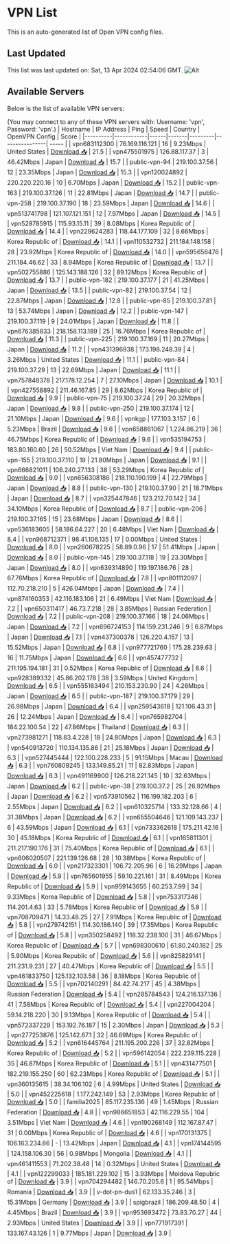 # VPN List

This is an auto-generated list of Open VPN config files.

## Last Updated

This list was last updated on: Sat, 13 Apr 2024 02:54:06 GMT.
![Alt](https://repobeats.axiom.co/api/embed/186b98318ef1479477931607c1ad7d823f12451f.svg "Repobeats analytics image")

## Available Servers

Below is the list of available VPN servers:

(You may connect to any of these VPN servers with: Username: 'vpn', Password: 'vpn'.)
| Hostname | IP Address | Ping | Speed | Country | OpenVPN Config | Score |
|----------|------------|------|-------|---------|----------------| ----- |
| vpn683112300 | 76.169.116.121 | 16 | 9.23Mbps | United States | [Download 📥](./configs/server_0_US.ovpn) | 21.5 |
| vpn475501975 | 126.88.117.37 | 3 | 46.42Mbps | Japan | [Download 📥](./configs/server_1_JP.ovpn) | 15.7 |
| public-vpn-94 | 219.100.37.56 | 12 | 23.35Mbps | Japan | [Download 📥](./configs/server_2_JP.ovpn) | 15.3 |
| vpn120024892 | 220.220.220.16 | 10 | 6.70Mbps | Japan | [Download 📥](./configs/server_3_JP.ovpn) | 15.2 |
| public-vpn-163 | 219.100.37.126 | 11 | 22.81Mbps | Japan | [Download 📥](./configs/server_4_JP.ovpn) | 14.7 |
| public-vpn-258 | 219.100.37.190 | 18 | 23.59Mbps | Japan | [Download 📥](./configs/server_5_JP.ovpn) | 14.6 |
| vpn513741798 | 121.107.121.151 | 12 | 7.97Mbps | Japan | [Download 📥](./configs/server_6_JP.ovpn) | 14.5 |
| vpn528785915 | 115.93.15.11 | 39 | 8.08Mbps | Korea Republic of | [Download 📥](./configs/server_7_KR.ovpn) | 14.4 |
| vpn229624283 | 118.44.177.109 | 32 | 8.66Mbps | Korea Republic of | [Download 📥](./configs/server_8_KR.ovpn) | 14.1 |
| vpn110532732 | 211.184.148.158 | 28 | 23.92Mbps | Korea Republic of | [Download 📥](./configs/server_9_KR.ovpn) | 14.0 |
| vpn595656476 | 211.184.46.62 | 33 | 8.94Mbps | Korea Republic of | [Download 📥](./configs/server_10_KR.ovpn) | 13.7 |
| vpn502755886 | 125.143.188.126 | 32 | 89.12Mbps | Korea Republic of | [Download 📥](./configs/server_11_KR.ovpn) | 13.7 |
| public-vpn-182 | 219.100.37.177 | 21 | 41.25Mbps | Japan | [Download 📥](./configs/server_12_JP.ovpn) | 13.5 |
| public-vpn-82 | 219.100.37.54 | 12 | 22.87Mbps | Japan | [Download 📥](./configs/server_13_JP.ovpn) | 12.8 |
| public-vpn-85 | 219.100.37.81 | 13 | 53.74Mbps | Japan | [Download 📥](./configs/server_14_JP.ovpn) | 12.2 |
| public-vpn-147 | 219.100.37.119 | 9 | 24.01Mbps | Japan | [Download 📥](./configs/server_15_JP.ovpn) | 11.8 |
| vpn676385833 | 218.158.113.189 | 25 | 16.76Mbps | Korea Republic of | [Download 📥](./configs/server_16_KR.ovpn) | 11.3 |
| public-vpn-225 | 219.100.37.169 | 11 | 20.27Mbps | Japan | [Download 📥](./configs/server_17_JP.ovpn) | 11.2 |
| vpn431396938 | 173.198.248.39 | 4 | 3.26Mbps | United States | [Download 📥](./configs/server_18_US.ovpn) | 11.1 |
| public-vpn-84 | 219.100.37.29 | 13 | 22.69Mbps | Japan | [Download 📥](./configs/server_19_JP.ovpn) | 11.1 |
| vpn757848378 | 217.178.12.254 | 7 | 27.10Mbps | Japan | [Download 📥](./configs/server_20_JP.ovpn) | 10.1 |
| vpn427558892 | 211.46.167.85 | 29 | 8.62Mbps | Korea Republic of | [Download 📥](./configs/server_21_KR.ovpn) | 9.9 |
| public-vpn-75 | 219.100.37.24 | 29 | 20.32Mbps | Japan | [Download 📥](./configs/server_22_JP.ovpn) | 9.8 |
| public-vpn-250 | 219.100.37.174 | 12 | 21.10Mbps | Japan | [Download 📥](./configs/server_23_JP.ovpn) | 9.6 |
| vpnkgp | 177.103.3.157 | 6 | 5.23Mbps | Brazil | [Download 📥](./configs/server_24_BR.ovpn) | 9.6 |
| vpn658861067 | 1.224.86.219 | 36 | 46.75Mbps | Korea Republic of | [Download 📥](./configs/server_25_KR.ovpn) | 9.6 |
| vpn535194753 | 183.80.160.60 | 26 | 50.52Mbps | Viet Nam | [Download 📥](./configs/server_26_VN.ovpn) | 9.4 |
| public-vpn-155 | 219.100.37.110 | 19 | 21.80Mbps | Japan | [Download 📥](./configs/server_27_JP.ovpn) | 9.1 |
| vpn666821011 | 106.240.27.133 | 38 | 53.29Mbps | Korea Republic of | [Download 📥](./configs/server_28_KR.ovpn) | 9.0 |
| vpn656308186 | 218.110.190.199 | 4 | 22.79Mbps | Japan | [Download 📥](./configs/server_29_JP.ovpn) | 8.8 |
| public-vpn-130 | 219.100.37.90 | 21 | 18.71Mbps | Japan | [Download 📥](./configs/server_30_JP.ovpn) | 8.7 |
| vpn325447846 | 123.212.70.142 | 34 | 34.10Mbps | Korea Republic of | [Download 📥](./configs/server_31_KR.ovpn) | 8.7 |
| public-vpn-206 | 219.100.37.165 | 15 | 23.68Mbps | Japan | [Download 📥](./configs/server_32_JP.ovpn) | 8.6 |
| vpn536183605 | 58.186.64.227 | 20 | 6.48Mbps | Viet Nam | [Download 📥](./configs/server_33_VN.ovpn) | 8.4 |
| vpn968712371 | 98.41.106.135 | 17 | 0.00Mbps | United States | [Download 📥](./configs/server_34_US.ovpn) | 8.0 |
| vpn260678225 | 58.89.0.96 | 17 | 51.41Mbps | Japan | [Download 📥](./configs/server_35_JP.ovpn) | 8.0 |
| public-vpn-145 | 219.100.37.118 | 19 | 23.30Mbps | Japan | [Download 📥](./configs/server_36_JP.ovpn) | 8.0 |
| vpn639314890 | 119.197.186.76 | 28 | 67.76Mbps | Korea Republic of | [Download 📥](./configs/server_37_KR.ovpn) | 7.8 |
| vpn801112097 | 112.70.218.210 | 5 | 426.04Mbps | Japan | [Download 📥](./configs/server_38_JP.ovpn) | 7.4 |
| vpn874160353 | 42.116.183.106 | 21 | 6.49Mbps | Viet Nam | [Download 📥](./configs/server_39_VN.ovpn) | 7.2 |
| vpn650311417 | 46.73.7.218 | 28 | 3.85Mbps | Russian Federation | [Download 📥](./configs/server_40_RU.ovpn) | 7.2 |
| public-vpn-208 | 219.100.37.166 | 18 | 24.06Mbps | Japan | [Download 📥](./configs/server_41_JP.ovpn) | 7.2 |
| vpn696724153 | 114.159.231.246 | 9 | 6.87Mbps | Japan | [Download 📥](./configs/server_42_JP.ovpn) | 7.1 |
| vpn437300378 | 126.220.4.157 | 13 | 15.52Mbps | Japan | [Download 📥](./configs/server_43_JP.ovpn) | 6.8 |
| vpn977721760 | 175.28.239.63 | 16 | 11.75Mbps | Japan | [Download 📥](./configs/server_44_JP.ovpn) | 6.6 |
| vpn457477732 | 211.195.194.181 | 31 | 0.52Mbps | Korea Republic of | [Download 📥](./configs/server_45_KR.ovpn) | 6.6 |
| vpn928389332 | 45.86.202.178 | 38 | 3.59Mbps | United Kingdom | [Download 📥](./configs/server_46_GB.ovpn) | 6.5 |
| vpn555163494 | 210.153.230.90 | 24 | 4.26Mbps | Japan | [Download 📥](./configs/server_47_JP.ovpn) | 6.5 |
| public-vpn-187 | 219.100.37.179 | 29 | 26.98Mbps | Japan | [Download 📥](./configs/server_48_JP.ovpn) | 6.4 |
| vpn259543618 | 121.106.43.31 | 26 | 12.24Mbps | Japan | [Download 📥](./configs/server_49_JP.ovpn) | 6.4 |
| vpn765982704 | 184.22.100.54 | 22 | 47.86Mbps | Thailand | [Download 📥](./configs/server_50_TH.ovpn) | 6.3 |
| vpn273981271 | 118.83.4.228 | 18 | 24.80Mbps | Japan | [Download 📥](./configs/server_51_JP.ovpn) | 6.3 |
| vpn540913720 | 110.134.135.86 | 21 | 25.18Mbps | Japan | [Download 📥](./configs/server_52_JP.ovpn) | 6.3 |
| vpn527445444 | 122.100.228.233 | 5 | 91.15Mbps | Macau | [Download 📥](./configs/server_53_MO.ovpn) | 6.3 |
| vpn760809245 | 133.149.85.21 | 11 | 82.83Mbps | Japan | [Download 📥](./configs/server_54_JP.ovpn) | 6.3 |
| vpn491169900 | 126.218.221.145 | 10 | 32.63Mbps | Japan | [Download 📥](./configs/server_55_JP.ovpn) | 6.2 |
| public-vpn-38 | 219.100.37.2 | 25 | 26.92Mbps | Japan | [Download 📥](./configs/server_56_JP.ovpn) | 6.2 |
| vpn573910562 | 116.199.182.203 | 6 | 2.55Mbps | Japan | [Download 📥](./configs/server_57_JP.ovpn) | 6.2 |
| vpn610325714 | 133.32.128.66 | 4 | 31.38Mbps | Japan | [Download 📥](./configs/server_58_JP.ovpn) | 6.2 |
| vpn655504646 | 121.109.143.237 | 6 | 43.59Mbps | Japan | [Download 📥](./configs/server_59_JP.ovpn) | 6.1 |
| vpn733362618 | 175.211.42.16 | 30 | 45.18Mbps | Korea Republic of | [Download 📥](./configs/server_60_KR.ovpn) | 6.1 |
| vpn165811301 | 211.217.190.176 | 31 | 75.40Mbps | Korea Republic of | [Download 📥](./configs/server_61_KR.ovpn) | 6.1 |
| vpn606020507 | 221.139.126.68 | 28 | 10.38Mbps | Korea Republic of | [Download 📥](./configs/server_62_KR.ovpn) | 6.0 |
| vpn217323301 | 106.72.205.96 | 6 | 16.29Mbps | Japan | [Download 📥](./configs/server_63_JP.ovpn) | 5.9 |
| vpn765601955 | 59.10.221.161 | 31 | 8.49Mbps | Korea Republic of | [Download 📥](./configs/server_64_KR.ovpn) | 5.9 |
| vpn959143655 | 60.253.7.99 | 34 | 9.33Mbps | Korea Republic of | [Download 📥](./configs/server_65_KR.ovpn) | 5.8 |
| vpn753317346 | 114.201.4.63 | 33 | 5.78Mbps | Korea Republic of | [Download 📥](./configs/server_66_KR.ovpn) | 5.8 |
| vpn708709471 | 14.33.48.25 | 27 | 7.91Mbps | Korea Republic of | [Download 📥](./configs/server_67_KR.ovpn) | 5.8 |
| vpn279742151 | 114.30.186.140 | 39 | 17.35Mbps | Korea Republic of | [Download 📥](./configs/server_68_KR.ovpn) | 5.8 |
| vpn350258492 | 118.32.238.100 | 31 | 46.67Mbps | Korea Republic of | [Download 📥](./configs/server_69_KR.ovpn) | 5.7 |
| vpn698300610 | 61.80.240.182 | 25 | 5.90Mbps | Korea Republic of | [Download 📥](./configs/server_70_KR.ovpn) | 5.6 |
| vpn825829141 | 211.231.9.231 | 27 | 40.47Mbps | Korea Republic of | [Download 📥](./configs/server_71_KR.ovpn) | 5.5 |
| vpn461833750 | 125.132.103.58 | 36 | 8.18Mbps | Korea Republic of | [Download 📥](./configs/server_72_KR.ovpn) | 5.5 |
| vpn702140291 | 84.42.74.217 | 45 | 4.38Mbps | Russian Federation | [Download 📥](./configs/server_73_RU.ovpn) | 5.4 |
| vpn285784543 | 124.216.137.136 | 41 | 7.58Mbps | Korea Republic of | [Download 📥](./configs/server_74_KR.ovpn) | 5.4 |
| vpn227004204 | 59.14.218.220 | 30 | 9.13Mbps | Korea Republic of | [Download 📥](./configs/server_75_KR.ovpn) | 5.4 |
| vpn572337229 | 153.192.76.187 | 15 | 2.30Mbps | Japan | [Download 📥](./configs/server_76_JP.ovpn) | 5.3 |
| vpn277253876 | 125.142.67.1 | 32 | 46.69Mbps | Korea Republic of | [Download 📥](./configs/server_77_KR.ovpn) | 5.2 |
| vpn616445764 | 211.195.200.226 | 37 | 32.82Mbps | Korea Republic of | [Download 📥](./configs/server_78_KR.ovpn) | 5.2 |
| vpn596142054 | 222.239.115.228 | 35 | 46.87Mbps | Korea Republic of | [Download 📥](./configs/server_79_KR.ovpn) | 5.1 |
| vpn431477501 | 182.219.155.250 | 60 | 62.23Mbps | Korea Republic of | [Download 📥](./configs/server_80_KR.ovpn) | 5.1 |
| vpn360135615 | 38.34.106.102 | 6 | 4.99Mbps | United States | [Download 📥](./configs/server_81_US.ovpn) | 5.0 |
| vpn452225618 | 1.177.242.149 | 53 | 2.93Mbps | Korea Republic of | [Download 📥](./configs/server_82_KR.ovpn) | 5.0 |
| familia2025 | 85.117.235.136 | 49 | 1.45Mbps | Russian Federation | [Download 📥](./configs/server_83_RU.ovpn) | 4.8 |
| vpn986651853 | 42.116.229.55 | 104 | 3.51Mbps | Viet Nam | [Download 📥](./configs/server_84_VN.ovpn) | 4.6 |
| vpn190268149 | 112.167.87.47 | 31 | 0.00Mbps | Korea Republic of | [Download 📥](./configs/server_85_KR.ovpn) | 4.6 |
| vpn170131375 | 106.163.234.66 | - | 13.42Mbps | Japan | [Download 📥](./configs/server_86_JP.ovpn) | 4.1 |
| vpn174144595 | 124.158.106.30 | 56 | 0.98Mbps | Mongolia | [Download 📥](./configs/server_87_MN.ovpn) | 4.1 |
| vpn461411553 | 71.202.38.48 | 14 | 0.32Mbps | United States | [Download 📥](./configs/server_88_US.ovpn) | 4.1 |
| vpn122299033 | 185.181.229.102 | 15 | 3.93Mbps | Moldova Republic of | [Download 📥](./configs/server_89_MD.ovpn) | 3.9 |
| vpn704294482 | 146.70.205.6 | 1 | 95.54Mbps | Romania | [Download 📥](./configs/server_90_RO.ovpn) | 3.9 |
| v-dot-pn-dus1 | 62.133.35.246 | 3 | 15.31Mbps | Germany | [Download 📥](./configs/server_91_DE.ovpn) | 3.9 |
| spigbrazil | 186.209.48.50 | 4 | 4.45Mbps | Brazil | [Download 📥](./configs/server_92_BR.ovpn) | 3.9 |
| vpn953693472 | 73.83.70.27 | 44 | 2.93Mbps | United States | [Download 📥](./configs/server_93_US.ovpn) | 3.9 |
| vpn771917391 | 133.167.43.126 | 1 | 9.77Mbps | Japan | [Download 📥](./configs/server_94_JP.ovpn) | 3.9 |
